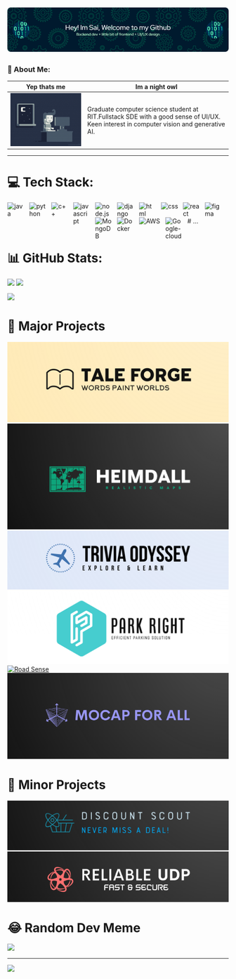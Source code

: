 <h1 align="center">
<img src="/github-header-image%20(1).png">
</h1> 

### 💫 About Me:

| Yep thats me | Im a night owl |
|---|---|
| ![Coder GIF](coder.gif) | Graduate computer science student at RIT.Fullstack SDE with a good sense of UI/UX. Keen interest in computer vision and generative AI. |


---

# 💻 Tech Stack:
<img align="left" alt="java" width="40px" style="padding-right:10px;" src="https://cdn.jsdelivr.net/gh/devicons/devicon/icons/java/java-original.svg">
<img align="left" alt="python" width="40px" style="padding-right:10px;" src="https://cdn.jsdelivr.net/gh/devicons/devicon/icons/python/python-original.svg" >
<img align="left" alt="c++" width="40px" style="padding-right:10px;" src="https://cdn.jsdelivr.net/gh/devicons/devicon/icons/cplusplus/cplusplus-original.svg">
<img align="left" alt="javascript" width="40px" style="padding-right:10px;" src="https://cdn.jsdelivr.net/gh/devicons/devicon/icons/javascript/javascript-original.svg">
<img align="left" alt="node.js" width="40px" style="padding-right:10px;" src="https://cdn.jsdelivr.net/gh/devicons/devicon/icons/nodejs/nodejs-original.svg">
<img align="left" alt="django" width="40px" style="padding-right:10px;" src="https://cdn.jsdelivr.net/gh/devicons/devicon/icons/django/django-plain.svg">
<img align="left" alt="html" width="40px" style="padding-right:10px;" src="https://cdn.jsdelivr.net/gh/devicons/devicon/icons/html5/html5-original-wordmark.svg">
<img align="left" alt="css" width="40px" style="padding-right:10px;" src="https://cdn.jsdelivr.net/gh/devicons/devicon/icons/css3/css3-original-wordmark.svg">
<img align="left" alt="react" width="40px" style="padding-right:10px;" src="https://cdn.jsdelivr.net/gh/devicons/devicon/icons/react/react-original.svg">
<img align="left" alt="figma" width="40px" style="padding-right:10px;" src="https://cdn.jsdelivr.net/gh/devicons/devicon/icons/figma/figma-original.svg">
<img align="left" alt="MongoDB" width="40px" style="padding-right:10px;" src="https://cdn.jsdelivr.net/gh/devicons/devicon/icons/mongodb/mongodb-original.svg">
<img align="left" alt="Docker" width="40px" style="padding-right:10px;" src="https://cdn.jsdelivr.net/gh/devicons/devicon/icons/docker/docker-original.svg">
<img align="left" alt="AWS" width="50px" style="padding-right:10px;" src="https://cdn.jsdelivr.net/gh/devicons/devicon/icons/amazonwebservices/amazonwebservices-plain-wordmark.svg">
<img align="left" alt="Google-cloud" width="40px" style="padding-right:10px;" src="https://cdn.jsdelivr.net/gh/devicons/devicon/icons/googlecloud/googlecloud-original.svg">

<br />
# ...
<br />
<br />

# 📊 GitHub Stats:
<div class="image-container">
  
![](https://github-readme-stats.vercel.app/api?username=Saitarun994&show_icons=true&hide=contribs,prs&cache_seconds=86400&theme=gotham)
![](https://github-readme-stats.vercel.app/api/top-langs/?username=Saitarun994&theme=dark&hide_border=false&include_all_commits=true&count_private=true&layout=compact)
</div>

![](https://github-profile-trophy.vercel.app/?username=Saitarun994&theme=radical&no-frame=false&no-bg=true&margin-w=4)


# 🌟 Major Projects 

<!-- BEGIN PROJECT-CARDS -->
[![Tale Forge](https://github.com/Saitarun994/tale-forge/blob/main/media/cover.png?raw=true "These Coding Projects Will Set You Apart as a Programmer (w/ Instructions Included)")](https://github.com/Saitarun994/tale-forge#readme)
[![Heimdall](https://github.com/Saitarun994/Heimdall/blob/main/media/cover.png)](https://github.com/Saitarun994/Heimdall/tree/main#readme)
[![Trivia Odyssyey](https://github.com/Saitarun994/trivia-odyssey/blob/main/media/cover.png)](https://github.com/Saitarun994/trivia-odyssey#readme)
[![Park Right](https://github.com/Saitarun994/Park-Right/blob/main/media/cover.png)](https://github.com/Saitarun994/Park-Right/blob/main/README.md)
[![Road Sense](https://github.com/Saitarun994/Road-Sense/blob/main/preview.png)](https://github.com/Saitarun994/Road-Sense/blob/main/README.md)
[![Mocap for All](https://github.com/Saitarun994/Mocap-for-All/blob/main/media/cover.png)](https://github.com/Saitarun994/Mocap-for-All/tree/main#readme)
<!-- END PROJECT-CARDS -->


# 💫 Minor Projects 

<!-- BEGIN PROJECT-CARDS -->
[![Discount Scout](https://github.com/Saitarun994/Automated_Amzn_Discount_notifier/blob/main/logo.png)](https://github.com/Saitarun994/Automated_Amzn_Discount_notifier/blob/main/README.md)
[![Reliable UDP](https://github.com/Saitarun994/Custom-Reliable-UDP-Protocol/blob/main/logo.png)](https://github.com/Saitarun994/Custom-Reliable-UDP-Protocol#readme)
<!-- END PROJECT-CARDS -->

# 😂 Random Dev Meme
<img src='https://randommeme-five.vercel.app/' style="height: 400px;"/>

---
[![](https://visitcount.itsvg.in/api?id=Saitarun994&icon=0&color=0)](https://visitcount.itsvg.in)

